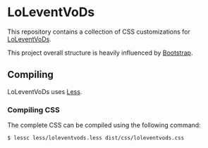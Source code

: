 # LoLeventVoDs

This repository contains a collection of CSS customizations for [LoLeventVoDs][LoLeventVoDs].

This project overall structure is heavily influenced by [Bootstrap][twbs].

## Compiling

LoLeventVoDs uses [Less][Less].

### Compiling CSS

The complete CSS can be compiled using the following command:

    $ lessc less/loleventvods.less dist/css/loleventvods.css

  [twbs]: https://github.com/twbs/bootstrap
  [LoLeventVoDs]: http://www.reddit.com/r/LoLeventVoDs/
  [Less]: http://lesscss.org/
